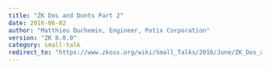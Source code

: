 ```yaml
---
title: "ZK Dos and Donts Part 2"
date: 2016-06-02
author: "Matthieu Duchemin, Engineer, Potix Corporation"
version: "ZK 8.0.0"
category: small-talk
redirect_to: "https://www.zkoss.org/wiki/Small_Talks/2016/June/ZK_Dos_and_Donts_Part2"
---
```

